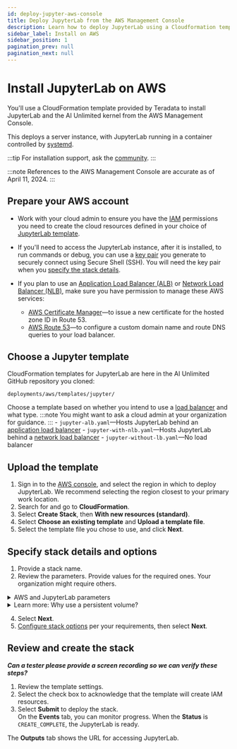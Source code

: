 ```yaml
---
id: deploy-jupyter-aws-console
title: Deploy JupyterLab from the AWS Management Console
description: Learn how to deploy JupyterLab using a Cloudformation template.
sidebar_label: Install on AWS
sidebar_position: 1
pagination_prev: null
pagination_next: null
---
```


# Install JupyterLab on AWS

You'll use a CloudFormation template provided by Teradata to install JupyterLab and the AI Unlimited kernel from the AWS Management Console. 

This deploys a server instance, with JupyterLab running in a container controlled by [systemd](/docs/glossary.md#glo-systemd).

:::tip
For installation support, ask the [community](https://support.teradata.com/community?id=community_forum&sys_id=b0aba91597c329d0e6d2bd8c1253affa).
:::

:::note
References to the AWS Management Console are accurate as of April 11, 2024.
:::

## Prepare your AWS account

- Work with your cloud admin to ensure you have the [IAM](https://aws.amazon.com/iam/) permissions you need to create the cloud resources defined in your choice of [JupyterLab template](https://github.com/Teradata/ai-unlimited/tree/develop/deployments/aws/templates/jupyter).

- If you'll need to access the JupyterLab instance, after it is installed, to run commands or debug, you can use a [key pair](https://docs.aws.amazon.com/AWSEC2/latest/UserGuide/ec2-key-pairs.html) you generate to securely connect using Secure Shell (SSH). You will need the key pair when you [specify the stack details](#jup-aws-parms).
  
- If you plan to use an [Application Load Balancer (ALB)](https://docs.aws.amazon.com/elasticloadbalancing/latest/application/application-load-balancer-getting-started.html) or [Network Load Balancer (NLB)](https://docs.aws.amazon.com/elasticloadbalancing/latest/network/network-load-balancer-getting-started.html), make sure you have permission to manage these AWS services:
	- [AWS Certificate Manager](https://docs.aws.amazon.com/acm/)&mdash;to issue a new certificate for the hosted zone ID in Route 53.
	- [AWS Route 53](https://docs.aws.amazon.com/Route53/latest/DeveloperGuide/Welcome.html)&mdash;to configure a custom domain name and route DNS queries to your load balancer.



## Choose a Jupyter template

CloudFormation templates for JupyterLab are here in the AI Unlimited GitHub repository you cloned:

`deployments/aws/templates/jupyter/`

Choose a template based on whether you intend to use a [load balancer](/docs/glossary.md#glo-load-balancer) and what type.
:::note
You might want to ask a cloud admin at your organization for guidance.
:::
    - `jupyter-alb.yaml`&mdash;Hosts JupyterLab behind an [application load balancer](/docs/glossary.md#glo-application-load-balancer)
    - `jupyter-with-nlb.yaml`&mdash;Hosts JupyterLab behind a [network load balancer](/docs/glossary.md#glo-network-load-balancer)
    - `jupyter-without-lb.yaml`&mdash;No load balancer


## Upload the template	
		
1. Sign in to the [AWS console](https://aws.amazon.com), and select the region in which to deploy JupyterLab. 
   We recommend selecting the region closest to your primary work location.
3. Search for and go to **CloudFormation**.
4. Select **Create Stack**, then **With new resources (standard)**.
5. Select **Choose an existing template** and **Upload a template file**.
6. Select the template file you chose to use, and click **Next**.


<a id="jup-aws-parms"></a>
## Specify stack details and options

1. Provide a stack name.
2. Review the parameters. Provide values for the required ones. Your organization might require others.

<details>

<summary>AWS and JupyterLab parameters</summary>
| Parameter | Description | Notes 
|---------|-------------|-----------|
| InstanceType | The EC2 instance type that you want to use for the service. | Required with default<br/>Default: t3.small<br/>We recommend using the default instance type to save costs. |
| RootVolumeSize | The size of the root disk you want to attach to the instance, in GB. | Required with default<br/>Default: 8<br/>Supports values between 8 and 1000. |
| TerminationProtection | Enable instance termination protection. | Required with default<br/>Default: false |
|IamRole | Specifies whether CloudFormation should create a new IAM role or use an existing one. | Required with default<br/>Default: New<br/>Supported options are: New or Existing |
|IamRoleName | The name of the IAM role to assign to the instance, either an existing IAM role or a  newly created IAM role. | Optional with default<br/>Default:  ai-unlimited-iam-role<br/>If naming a new IAM role, CloudFormation requires the CAPABILITY_NAMED_IAM capability. Leave this blank to use an autogenerated name. |
|IamPermissions<br/>Boundary | The ARN of the IAM permissions boundary to associate with the IAM role assigned to the instance.| Optional<br/>Default: NA|
|AvailabilityZone | The availability zone to which you want to deploy the instance. | Required<br/>Default: NA<br/>The value must match the subnet, the zone of any pre-existing volumes, and the instance type must be available in the selected zone. |
|LoadBalancing		|Specifies whether the instance is accessed via an NLB. | Required with default<br/>Default: NetworkLoadBalancer<br/>Supported options are: NetworkLoadBalancer or None |
|LoadBalancerScheme	| If a load balancer is used, this field specifies whether the instance is accessible from the Internet or only from within the VPC. | Optional with default<br/>Default: Internet-facing<br/>The DNS name of an Internet-facing load balancer is publicly resolvable to the public IP addresses of the nodes. Therefore, Internet-facing load balancers can route requests from clients over the Internet. The nodes of an internal load balancer have only private IP addresses. The DNS name of an internal load balancer is publicly resolvable to the personal IP addresses of the nodes. Therefore, internal load balancers can route requests from clients with access to the VPC for the load balancer.|
|Private	|Specifies whether the service is deployed in a private network without public IPs.| Required<br/>Default: false|
|Session	|Specifies whether you can use the AWS Session Manager to access the instance.| Required<br/>Default: false |
|Vpc		|The network to which you want to deploy the instance.|Required<br/>Default: NA|
|Subnet	|The subnetwork to which you want to deploy the instance. |Required<br/>Default: NA<br/>The subnet must reside in the selected availability zone.|
|KeyName		|The public/private key pair which allows you to connect securely to your instance after it launches. When you create an AWS account, this is the key pair you create in your preferred region.| Optional<br/>Default: NA<br/>Leave this field blank if you do not want to include the SSH keys.|
|AccessCIDR	|The CIDR IP address range that is permitted to access the instance.| Optional<br/>Default: NA<br/>We recommend setting this value to a trusted IP range. Define at least one of AccessCIDR, PrefixList, or SecurityGroup to allow inbound traffic unless you create custom security group ingress rules.|
|PrefixList			| The prefix list that you can use to communicate with the instance. It is a collection of CIDR blocks that define a set of IP address ranges that require the same policy enforcement. | Optional<br/>Default: NA<br/>Define at least one of AccessCIDR, PrefixList, or SecurityGroup to allow inbound traffic unless you create custom security group ingress rules.|
|SecurityGroup	|The virtual firewall that controls inbound and outbound traffic to the instance.| Optional<br/>Default: NA<br/>Implemented as a set of rules that specify which protocols, ports, and IP addresses or CIDR blocks are allowed to access the instance. Define at least one of AccessCIDR, PrefixList, or SecurityGroup to allow inbound traffic unless you create custom security group ingress rules.|
|UsePersistentVolume| Specifies whether you want to use a persistent volume to store data. See *Learn more: Why use a persistent volume?* below the parameters section. |Optional with default<br/>Default: None<br/>Supported options are: new persistent volume, an existing one, or none, depending on your use case.|
|PersistentVolumeSize	|The size of the persistent volume that you can attach to the instance, in GB.|Required with default<br/>Default: 20<br/>Supports values between 8 and 1000|
|ExistingPersistent<br/>VolumeId		|The ID of the existing persistent volume that you can attach to the instance.| Required if UsePersistentVolume is set to Existing<br/>Default: NA<br/>The persistent volume must be in the same availability zone as the AI Unlimited instance.|
|PersistentVolume<br/>DeletionPolicy		|The persistent volume behavior when you delete the CloudFormation deployment.| Required with default<br/>Default:  Retain<br/>Supported options are: Delete, Retain, RetainExceptOnCreate, and Snapshot.|
|LatestAmiId	|The ID of the image that points to the latest version of AMI. This value is used for the SSM lookup.|Required with default<br/>Default: NA<br/>This deployment uses the latest ami-amazon-linux-latest/amzn2-ami-hvm-x86_64-gp2 image available.<br/>IMPORTANT: Changing this value may break the stack.|
| JupyterHttpPort | The port to access the JupyterLab service UI. | Required with default<br/>Default: 8888|
| JupyterVersion | The version of JupyterLab you want to deploy. | Required with default<br/>Default: latest<br/>The value is a container version tag, for example, latest. |
| JupyterToken | The token or password used to access JupyterLab from the UI. | Required<br/>Default: NA<br/>The token must begin with a letter and contain only alphanumeric characters. The allowed pattern is ^[a-zA-Z][a-zA-Z0-9-]*. |
</details>

<details>

<summary>Learn more: Why use a persistent volume?</summary>

The JupyterLab instance runs in a container and saves its configuration data in a database in the root volume of the instance. This data persists if you shut down, restart, or snapshot and relaunch the instance. 

But a persistent volume stores data for a containerized application beyond the lifetime of the container, pod, or node in which it runs. 

#### Without a persistent volume

If the container, pod, or node crashes or terminiates, you lose the JupyterLab configuration data. You can deploy a new JupyterLab instance, but not to the same state as the one that was lost.

#### With a persistent volume

If the container, pod, or node crashes or terminates, and the JupyterLab configuration data is stored in a persistent volume, you can deploy a new JupyterLab instance that has the same configuration as the one that was lost.

#### Example

1. Deploy JupyterLab, and include these parameters:
   - `UsePersistentVolume`: **New**
   - `PersistentVolumeDeletionPolicy`: **Retain**
3. After you create the stack, on the **Outputs** tab, note the `volume-id`.
4. Use JupyterLab.
5. If the JupyterLab instance is lost, deploy JupyterLab again, and include these parameters:
   - `UsePersistentVolume`: **New**
   - `PersistentVolumeDeletionPolicy`: **Retain** 
   - `ExistingPersistentVolumeId`: the value you noted in step 2
   
 The new JupyterLab instance has the same configuration as the one that was lost.

</details>

4. Select **Next**.
5. [Configure stack options](https://docs.aws.amazon.com/AWSCloudFormation/latest/UserGuide/cfn-console-add-tags.html) per your requirements, then select **Next**. 


## Review and create the stack

***Can a tester please provide a screen recording so we can verify these steps?***

1. Review the template settings. 
2. Select the check box to acknowledge that the template will create IAM resources. 
3. Select **Submit** to deploy the stack.<br />
On the **Events** tab, you can monitor progress. When the **Status** is `CREATE_COMPLETE`, the JupyterLab is ready. 

The **Outputs** tab shows the URL for accessing JupyterLab.



